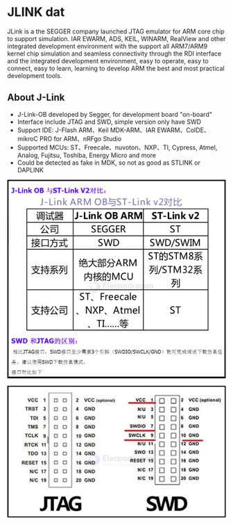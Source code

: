 
# JLINK dat 

JLink is a the SEGGER company launched JTAG emulator for ARM core chip to support simulation. IAR EWARM, ADS, KEIL, WINARM, RealView and other integrated development environment with the support all ARM7/ARM9 kernel chip simulation and seamless connectivity through the RDI interface and the integrated development environment, easy to operate, easy to connect, easy to learn, learning to develop ARM the best and most practical development tools.


## About J-Link 


* J-Link-OB developed by Segger, for development board "on-board"
* Interface include JTAG and SWD, simple version only have SWD
* Support IDE: J-Flash ARM、Keil MDK-ARM、IAR EWARM、CoIDE、mikroC PRO for ARM、nRFgo Studio
* Supported MCUs: ST、Freecale、nuvoton、NXP、TI, Cypress, Atmel, Analog, Fujitsu, Toshiba, Energy Micro and more
* Could be detected as fake in MDK, so not as good as STLINK or DAPLINK


![](2024-07-05-17-55-07.png)

![](2024-07-05-17-55-19.png)